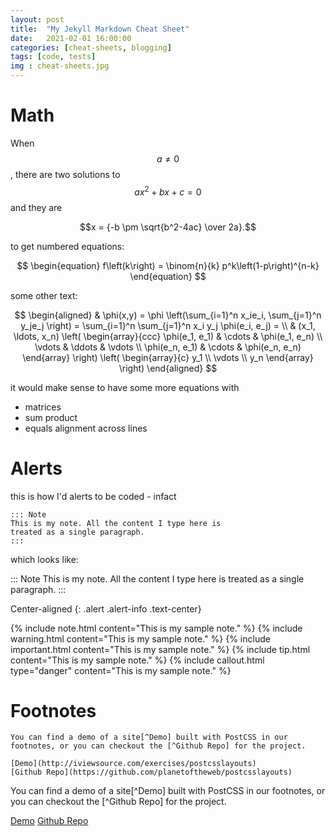 ```yaml
---
layout: post
title:  "My Jekyll Markdown Cheat Sheet"
date:   2021-02-01 16:00:00
categories: [cheat-sheets, blogging]
tags: [code, tests]
img : cheat-sheets.jpg
---
```


# Math

When 
$$a \ne 0$$, 
there are two solutions to 
$$ax^2 + bx + c = 0$$ 
and they are

$$x = {-b \pm \sqrt{b^2-4ac} \over 2a}.$$


to get numbered equations:


$$
    \begin{equation} 
      f\left(k\right) = \binom{n}{k} p^k\left(1-p\right)^{n-k}
    \end{equation}
$$

some other text:

$$
   \begin{aligned}
    & \phi(x,y) = \phi \left(\sum_{i=1}^n x_ie_i, \sum_{j=1}^n y_je_j \right)
    = \sum_{i=1}^n \sum_{j=1}^n x_i y_j \phi(e_i, e_j) = \\
    & (x_1, \ldots, x_n) \left( \begin{array}{ccc}
        \phi(e_1, e_1) & \cdots & \phi(e_1, e_n) \\
        \vdots & \ddots & \vdots \\
        \phi(e_n, e_1) & \cdots & \phi(e_n, e_n)
      \end{array} \right)
      \left( \begin{array}{c} y_1 \\
      \vdots \\
      y_n
      \end{array} 
      \right)
   \end{aligned}
$$

it would make sense to have some more equations with
- matrices
- sum product
- equals alignment across lines

# Alerts	

this is how I'd alerts to be coded - infact

```
::: Note 
This is my note. All the content I type here is 
treated as a single paragraph.
:::
```

which looks like: 

::: Note 
This is my note. All the content I type here is 
treated as a single paragraph.
:::

Center-aligned
{: .alert .alert-info .text-center}


{% include note.html content="This is my sample note." %}
{% include warning.html content="This is my sample note." %}
{% include important.html content="This is my sample note." %}
{% include tip.html content="This is my sample note." %}
{% include callout.html type="danger" content="This is my sample note." %}


# Footnotes


```
You can find a demo of a site[^Demo] built with PostCSS in our footnotes, or you can checkout the [^Github Repo] for the project.

[Demo](http://iviewsource.com/exercises/postcsslayouts)
[Github Repo](https://github.com/planetoftheweb/postcsslayouts)
```

You can find a demo of a site[^Demo] built with PostCSS in our footnotes, or you can checkout the [^Github Repo] for the project.

[Demo](http://iviewsource.com/exercises/postcsslayouts)
[Github Repo](https://github.com/planetoftheweb/postcsslayouts)
